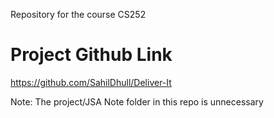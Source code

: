 Repository for the course CS252

# Project Github Link

https://github.com/SahilDhull/Deliver-It

Note: The project/JSA Note folder in this repo is unnecessary
